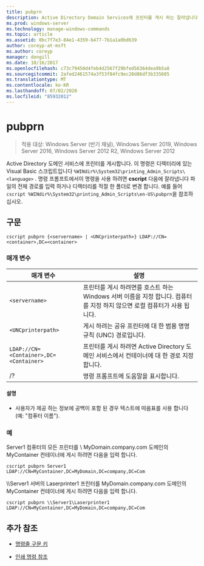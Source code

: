 ```yaml
---
title: pubprn
description: Active Directory Domain Services에 프린터를 게시 하는 잘라냅니다 명령에 대 한 참조 문서입니다.
ms.prod: windows-server
ms.technology: manage-windows-commands
ms.topic: article
ms.assetid: 0bc7f7e3-84e1-4359-b477-7b1a1a0bd639
author: coreyp-at-msft
ms.author: coreyp
manager: dongill
ms.date: 10/16/2017
ms.openlocfilehash: c73c79450d4feb4d2567f29bfed56364dea9b5a8
ms.sourcegitcommit: 2afed2461574a3f53f84fc9ec28d86df3b335685
ms.translationtype: MT
ms.contentlocale: ko-KR
ms.lasthandoff: 07/02/2020
ms.locfileid: "85932012"
---
```

# <a name="pubprn"></a>pubprn

> 적용 대상: Windows Server (반기 채널), Windows Server 2019, Windows Server 2016, Windows Server 2012 R2, Windows Server 2012

Active Directory 도메인 서비스에 프린터를 게시합니다. 이 명령은 디렉터리에 있는 Visual Basic 스크립트입니다 `%WINdir%\System32\printing_Admin_Scripts\<language>` . 명령 프롬프트에서이 명령을 사용 하려면 **cscript** 다음에 잘라냅니다 파일의 전체 경로를 입력 하거나 디렉터리를 적절 한 폴더로 변경 합니다. 예를 들어 `cscript %WINdir%\System32\printing_Admin_Scripts\en-US\pubprn`을 참조하십시오.

## <a name="syntax"></a>구문

```
cscript pubprn {<servername> | <UNCprinterpath>} LDAP://CN=<container>,DC=<container>
```

### <a name="parameters"></a>매개 변수

| 매개 변수 | 설명 |
|--|--|
| `<servername>` | 프린터를 게시 하려면를 호스트 하는 Windows 서버 이름을 지정 합니다. 컴퓨터를 지정 하지 않으면 로컬 컴퓨터가 사용 됩니다. |
| `<UNCprinterpath>` | 게시 하려는 공유 프린터에 대 한 범용 명명 규칙 (UNC) 경로입니다. |
| `LDAP://CN=<Container>,DC=<Container>` | 프린터를 게시 하려면 Active Directory 도메인 서비스에서 컨테이너에 대 한 경로 지정 합니다. |
| /? | 명령 프롬프트에 도움말을 표시합니다. |

#### <a name="remarks"></a>설명

- 사용자가 제공 하는 정보에 공백이 포함 된 경우 텍스트에 따옴표를 사용 합니다 (예: "컴퓨터 이름").

### <a name="examples"></a>예

Server1 컴퓨터의 모든 프린터를 \\ MyDomain.company.com 도메인의 MyContainer 컨테이너에 게시 하려면 다음을 입력 합니다.

```
cscript pubprn Server1 LDAP://CN=MyContainer,DC=MyDomain,DC=company,DC=Com
```

\\\Server1 서버의 Laserprinter1 프린터를 MyDomain.company.com 도메인의 MyContainer 컨테이너에 게시 하려면 다음을 입력 합니다.

```
cscript pubprn \\Server1\Laserprinter1 LDAP://CN=MyContainer,DC=MyDomain,DC=company,DC=Com
```

## <a name="additional-references"></a>추가 참조

- [명령줄 구문 키](command-line-syntax-key.md)

- [인쇄 명령 참조](print-command-reference.md)
